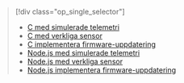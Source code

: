> [!div class="op_single_selector"]
> * [C med simulerade telemetri](../articles/iot-suite/iot-suite-v1-raspberry-pi-kit-c-get-started-simulator.md)
> * [C med verkliga sensor](../articles/iot-suite/iot-suite-v1-raspberry-pi-kit-c-get-started-basic.md)
> * [C implementera firmware-uppdatering](../articles/iot-suite/iot-suite-v1-raspberry-pi-kit-c-get-started-advanced.md)
> * [Node.js med simulerade telemetri](../articles/iot-suite/iot-suite-v1-raspberry-pi-kit-node-get-started-simulator.md)
> * [Node.js med verkliga sensor](../articles/iot-suite/iot-suite-v1-raspberry-pi-kit-node-get-started-basic.md)
> * [Node.js implementera firmware-uppdatering](../articles/iot-suite/iot-suite-v1-raspberry-pi-kit-node-get-started-advanced.md)
